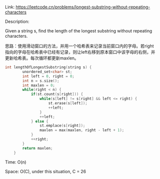 Link: https://leetcode.cn/problems/longest-substring-without-repeating-characters

Description:

Given a string s, find the length of the longest substring without repeating characters.

思路：使用滑动窗口的方法，并用一个哈希表来记录当前窗口内的字母。若right指向的字母在哈希表中已经有记录，则让left右移到原本窗口中该字母的右侧，并更新哈希表。每次循环都更新maxlen。

```c++
int lengthOfLongestSubstring(string s) {
        unordered_set<char> st;
        int left = 0, right = 0;
        int n = s.size();
        int maxlen = 0;
        while(right < n) {
            if(st.count(s[right])) {
                while(s[left] != s[right] && left <= right) {
                    st.erase(s[left]);
                    ++left;
                }
                ++left;
            } else {
                st.emplace(s[right]);
                maxlen = max(maxlen, right - left + 1);
            }
            ++right;
        }
        return maxlen;
    }
```

Time: O(n)

Space: O(C), under this situation, C = 26
